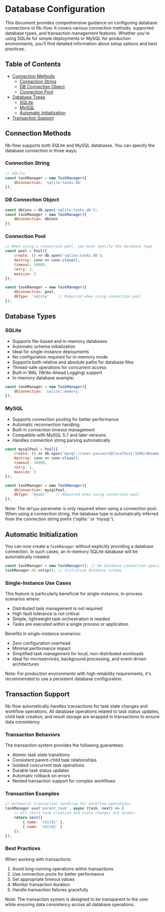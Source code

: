 # Database Configuration

This document provides comprehensive guidance on configuring database connections in fib-flow. It covers various connection methods, supported database types, and transaction management features. Whether you're using SQLite for simple deployments or MySQL for production environments, you'll find detailed information about setup options and best practices.

## Table of Contents
- [Connection Methods](#connection-methods)
  - [Connection String](#connection-string)
  - [DB Connection Object](#db-connection-object)
  - [Connection Pool](#connection-pool)
- [Database Types](#database-types)
  - [SQLite](#sqlite)
  - [MySQL](#mysql)
  - [Automatic Initialization](#automatic-initialization)
- [Transaction Support](#transaction-support)

## Connection Methods

fib-flow supports both SQLite and MySQL databases. You can specify the database connection in three ways:

### Connection String
```javascript
// SQLite
const taskManager = new TaskManager({
    dbConnection: 'sqlite:tasks.db'
});
```

### DB Connection Object
```javascript
const dbConn = db.open('sqlite:tasks.db');
const taskManager = new TaskManager({
    dbConnection: dbConn
});
```

### Connection Pool
```javascript
// When using a connection pool, you must specify the database type
const pool = Pool({
    create: () => db.open('sqlite:tasks.db'),
    destroy: conn => conn.close(),
    timeout: 30000,
    retry: 1,
    maxsize: 5
});

const taskManager = new TaskManager({
    dbConnection: pool,
    dbType: 'sqlite'    // Required when using connection pool
});
```

## Database Types

### SQLite
- Supports file-based and in-memory databases
- Automatic schema initialization
- Ideal for single-instance deployments
- No configuration required for in-memory mode
- Supports both relative and absolute paths for database files
- Thread-safe operations for concurrent access
- Built-in WAL (Write-Ahead Logging) support
- In-memory database example:
```javascript
const taskManager = new TaskManager({
    dbConnection: 'sqlite::memory:'
});
```

### MySQL
- Supports connection pooling for better performance
- Automatic reconnection handling
- Built-in connection timeout management
- Compatible with MySQL 5.7 and later versions
- Handles connection string parsing automatically
```javascript
const mysqlPool = Pool({
    create: () => db.open('mysql://user:password@localhost:3306/dbname'),
    destroy: conn => conn.close(),
    timeout: 30000,
    retry: 1,
    maxsize: 5
});

const taskManager = new TaskManager({
    dbConnection: mysqlPool,
    dbType: 'mysql'    // Required when using connection pool
});
```

Note: The `dbType` parameter is only required when using a connection pool. When using a connection string, the database type is automatically inferred from the connection string prefix ('sqlite:' or 'mysql:').

## Automatic Initialization

You can now create a `TaskManager` without explicitly providing a database connection. In such cases, an in-memory SQLite database will be automatically created:

```javascript
const taskManager = new TaskManager(); // No database connection specified
taskManager.db.setup(); // Initialize database schema
```

### Single-Instance Use Cases

This feature is particularly beneficial for single-instance, in-process scenarios where:
- Distributed task management is not required
- High fault tolerance is not critical
- Simple, lightweight task orchestration is needed
- Tasks are executed within a single process or application

Benefits in single-instance scenarios:
- Zero configuration overhead
- Minimal performance impact
- Simplified task management for local, non-distributed workloads
- Ideal for microservices, background processing, and event-driven architectures

Note: For production environments with high reliability requirements, it's recommended to use a persistent database configuration.

## Transaction Support

fib-flow automatically handles transactions for task state changes and workflow operations. All database operations related to task status updates, child task creation, and result storage are wrapped in transactions to ensure data consistency.

### Transaction Behaviors

The transaction system provides the following guarantees:

- Atomic task state transitions
- Consistent parent-child task relationships
- Isolated concurrent task operations
- Durable task status updates
- Automatic rollback on errors
- Nested transaction support for complex workflows

### Transaction Examples
```javascript
// Automatic transaction handling for workflow operations
taskManager.use('parent_task', async (task, next) => {
    // All child task creation and state changes are atomic
    return next([
        { name: 'child1' },
        { name: 'child2' }
    ]);
});
```

### Best Practices

When working with transactions:

1. Avoid long-running operations within transactions
2. Use connection pools for better performance
3. Set appropriate timeout values
4. Monitor transaction duration
5. Handle transaction failures gracefully

Note: The transaction system is designed to be transparent to the user while ensuring data consistency across all database operations.
